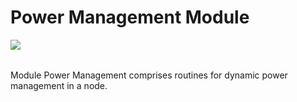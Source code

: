Power Management Module
=======================
<a href="https://github.com/synapticon/sc_sncn_motorctrl_sin/blob/master/SYNAPTICON.md">
<img align="left" src="https://s3-eu-west-1.amazonaws.com/synapticon-resources/images/logos/synapticon_fullname_blackoverwhite_280x48.png"/>
</a>
<br/>
<br/>

Module Power Management comprises routines for dynamic power management in a node.



